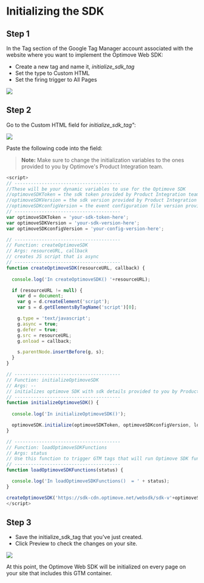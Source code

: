 
# Initializing the SDK

## Step 1
In the Tag section of the Google Tag Manager account associated with the website where you want to implement the Optimove Web SDK: 
* Create a new tag and name it, _initialize_sdk_tag_
* Set the type to Custom HTML
* Set the firing trigger to All Pages

<p align="left"><kbd><img src="https://github.com/optimove-tech/Web-SDK-Integration-Guide/blob/master/Web-SDK-Basic-Code-Setup/images/initialize_sdk_tag.png?raw=true"></kbd></p>

## Step 2
Go to the  Custom HTML field for _initialize_sdk_tag"_:

<p align="left"><kbd><img src="https://github.com/optimove-tech/Web-SDK-Integration-Guide/blob/master/Web-SDK-Basic-Code-Setup/images/html_input_field_2.png?raw=true"></kbd></p>

Paste the following code into the field:
>**Note:**
Make sure to change the initialization variables to the ones provided to you by Optimove's Product Integration team.

```javascript
<script>
// ---------------------------------------
//These will be your dynamic variables to use for the Optimove SDK
//optimoveSDKToken = the sdk token provided by Product Integration team
//optimoveSDKVersion = the sdk version provided by Product Integration team (which also changes upon sdk upgrades)
//optimoveSDKconfigVersion = the event configuration file version provided by Product Integration team (which also changes upon event modifications)
// ---------------------------------------
var optimoveSDKToken = 'your-sdk-token-here'; 
var optimoveSDKVersion = 'your-sdk-version-here'; 
var optimoveSDKconfigVersion = 'your-config-version-here'; 

// ---------------------------------------
// Function: createOptimoveSDK
// Args: resourceURL, callback
// creates JS script that is async
// ---------------------------------------
function createOptimoveSDK(resourceURL, callback) {
  
  console.log('In createOptimoveSDK() '+resourceURL); 

  if (resourceURL != null) {
    var d = document;
    var g = d.createElement('script');
    var s = d.getElementsByTagName('script')[0];

    g.type = 'text/javascript';
    g.async = true;
    g.defer = true;
    g.src = resourceURL;
    g.onload = callback;

    s.parentNode.insertBefore(g, s);
  }
}

// ---------------------------------------
// Function: initializeOptimoveSDK
// Args: --
// initializes optimove SDK with sdk details provided to you by Product Integration team
// ---------------------------------------
function initializeOptimoveSDK() {
  
  console.log('In initializeOptimoveSDK()');

  optimoveSDK.initialize(optimoveSDKToken, optimoveSDKconfigVersion, loadOptimoveSDKFunctions, 'info');
}

// ---------------------------------------
// Function: loadOptimoveSDKFunctions
// Args: status
// Use this function to trigger GTM tags that will run Optimove SDK functions
// ---------------------------------------
function loadOptimoveSDKFunctions(status) {

  console.log('In loadOptimoveSDKFunctions()  = ' + status);
}

createOptimoveSDK('https://sdk-cdn.optimove.net/websdk/sdk-v'+optimoveSDKVersion+'.js', initializeOptimoveSDK);
</script>
```

## Step 3
* Save the initialize_sdk_tag that you've just created.
* Click Preview to check the changes on your site.

<p align="left"><kbd><img src="https://github.com/optimove-tech/Web-SDK-Integration-Guide/blob/master/Web-SDK-Basic-Code-Setup/images/preview_screenshot_2.png?raw=true"><kbd></p>

At this point, the Optimove Web SDK will be initialized on every page on your site that includes this GTM container.
